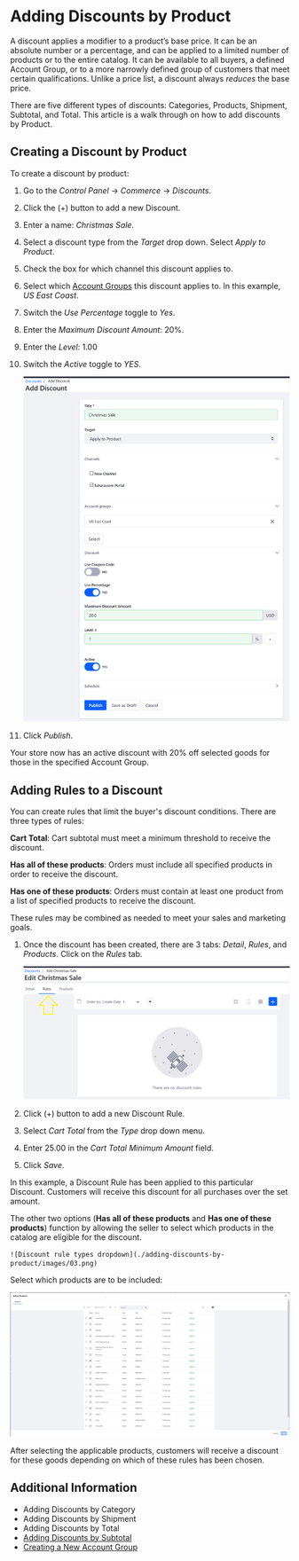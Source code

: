 # Adding Discounts by Product

A discount applies a modifier to a product’s base price. It can be an absolute number or a percentage, and can be applied to a limited number of products or to the entire catalog. It can be available to all buyers, a defined Account Group, or to a more narrowly defined group of customers that meet certain qualifications. Unlike a price list, a discount always _reduces_ the base price.

There are five different types of discounts: Categories, Products, Shipment, Subtotal, and Total. This article is a walk through on how to add discounts by Product.

## Creating a Discount by Product

To create a discount by product:

1. Go to the _Control Panel_ → _Commerce_ → _Discounts_.
1. Click the (+) button to add a new Discount.
1. Enter a name: _Christmas Sale_.
1. Select a discount type from the _Target_ drop down. Select _Apply to Product_.
1. Check the box for which channel this discount applies to.
1. Select which [Account Groups](../../../customers/account-management/creating-a-new-account-group//README.md) this discount applies to. In this example, _US East Coast_.
1. Switch the _Use Percentage_ toggle to _Yes_.
1. Enter the _Maximum Discount Amount_: 20%.
1. Enter the _Level_: 1.00
1. Switch the _Active_ toggle to _YES_.

	![New discount](./adding-discounts-by-product/images/01.png)

1. Click _Publish_.

Your store now has an active discount with 20% off selected goods for those in the specified Account Group.

## Adding Rules to a Discount

You can create rules that limit the buyer's discount conditions. There are three types of rules:

**Cart Total**: Cart subtotal must meet a minimum threshold to receive the discount.

**Has all of these products**: Orders must include all specified products in order to receive the discount.

**Has one of these products**: Orders must contain at least one product from a list of specified products to receive the discount.

These rules may be combined as needed to meet your sales and marketing goals.

1. Once the discount has been created, there are 3 tabs: _Detail_, _Rules_, and _Products_. Click on the _Rules_ tab.

	![Discount rules tab](./adding-discounts-by-product/images/02.png)

1. Click (+) button to add a new Discount Rule.
1. Select _Cart Total_ from the _Type_ drop down menu.
1. Enter 25.00 in the _Cart Total Minimum Amount_ field.
1. Click _Save_.

In this example, a Discount Rule has been applied to this particular Discount. Customers will receive this discount for all purchases over the set amount.

The other two options (**Has all of these products** and **Has one of these products**) function by allowing the seller to select which products in the catalog are eligible for the discount.

	![Discount rule types dropdown](./adding-discounts-by-product/images/03.png)

   Select which products are to be included:

   ![Product selection for the discount](./adding-discounts-by-product/images/04.png)

After selecting the applicable products, customers will receive a discount for these goods depending on which of these rules has been chosen.

## Additional Information

* Adding Discounts by Category
* Adding Discounts by Shipment
* Adding Discounts by Total
* [Adding Discounts by Subtotal](../adding-discounts-to-the-subtotal/README.md)
* [Creating a New Account Group](../customers/creating-a-new-account-group.md)
